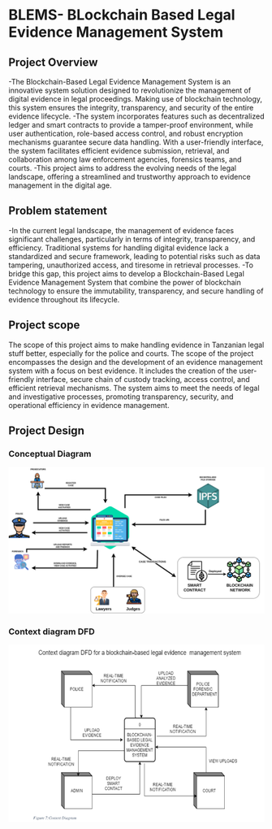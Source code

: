 # BLEMS- BLockchain Based Legal Evidence Management System

## Project Overview

-The Blockchain-Based Legal Evidence Management System is an innovative system solution designed to revolutionize the management of digital evidence in legal proceedings. Making use of blockchain technology, this system ensures the integrity, transparency, and security of the entire evidence lifecycle.
-The system incorporates features such as decentralized ledger and smart contracts to provide a tamper-proof environment, while user authentication, role-based access control, and robust encryption mechanisms guarantee secure data handling. With a user-friendly interface, the system facilitates efficient evidence submission, retrieval, and collaboration among law enforcement agencies, forensics teams, and courts.
-This project aims to address the evolving needs of the legal landscape, offering a streamlined and trustworthy approach to evidence management in the digital age.

## Problem statement

-In the current legal landscape, the management of evidence faces significant challenges, particularly in terms of integrity, transparency, and efficiency. Traditional systems for handling digital evidence lack a standardized and secure framework, leading to potential risks such as data tampering, unauthorized access, and tiresome in retrieval processes.
-To bridge this gap, this project aims to develop a Blockchain-Based Legal Evidence Management System that combine the power of blockchain technology to ensure the immutability, transparency, and secure handling of evidence throughout its lifecycle.

## Project scope

The scope of this project aims to make handling evidence in Tanzanian legal stuff better, especially for the police and courts. The scope of the project encompasses the design and the development of an evidence management system with a focus on best evidence. It includes the creation of the user-friendly interface, secure chain of custody tracking, access control, and efficient retrieval mechanisms. The system aims to meet the needs of legal and investigative processes, promoting transparency, security, and operational efficiency in evidence management.

## Project Design
### Conceptual Diagram
![alt text](BLEMS.png)

###  Context diagram DFD

![alt text](<Screenshot from 2024-06-23 13-54-55.png>)
